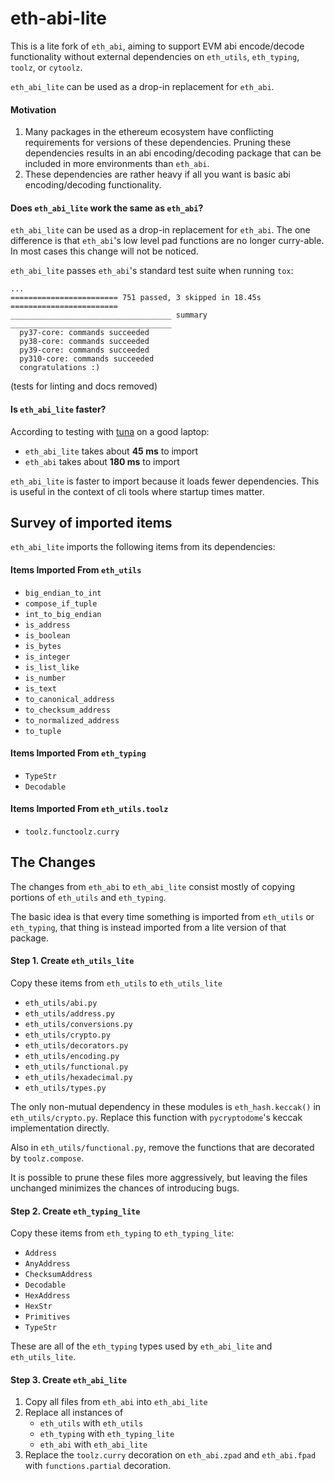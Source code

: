 
# eth-abi-lite

This is a lite fork of `eth_abi`, aiming to support EVM abi encode/decode functionality without external dependencies on `eth_utils`, `eth_typing`, `toolz`, or `cytoolz`.

`eth_abi_lite` can be used as a drop-in replacement for `eth_abi`.

#### Motivation
1) Many packages in the ethereum ecosystem have conflicting requirements for versions of these dependencies. Pruning these dependencies results in an abi encoding/decoding package that can be included in more environments than `eth_abi`.
2) These dependencies are rather heavy if all you want is basic abi encoding/decoding functionality.

#### Does `eth_abi_lite` work the same as `eth_abi`?

`eth_abi_lite` can be used as a drop-in replacement for `eth_abi`. The one difference is that `eth_abi`'s low level pad functions are no longer curry-able. In most cases this change will not be noticed.

`eth_abi_lite` passes `eth_abi`'s standard test suite when running `tox`:

```
...
======================== 751 passed, 3 skipped in 18.45s ========================
____________________________________ summary ____________________________________
  py37-core: commands succeeded                                                  
  py38-core: commands succeeded                                                  
  py39-core: commands succeeded                                                  
  py310-core: commands succeeded                                                 
  congratulations :)                                                             
```

(tests for linting and docs removed)


#### Is `eth_abi_lite` faster?

According to testing with [tuna](https://github.com/nschloe/tuna) on a good laptop:
- `eth_abi_lite` takes about **45 ms** to import
- `eth_abi` takes about **180 ms** to import

`eth_abi_lite` is faster to import because it loads fewer dependencies. This is useful in the context of cli tools where startup times matter.


## Survey of imported items

`eth_abi_lite` imports the following items from its dependencies:

#### Items Imported From `eth_utils`
- `big_endian_to_int`
- `compose_if_tuple`
- `int_to_big_endian`
- `is_address`
- `is_boolean`
- `is_bytes`
- `is_integer`
- `is_list_like`
- `is_number`
- `is_text`
- `to_canonical_address`
- `to_checksum_address`
- `to_normalized_address`
- `to_tuple`

#### Items Imported From `eth_typing`
- `TypeStr`
- `Decodable`

#### Items Imported From `eth_utils.toolz`
- `toolz.functoolz.curry`


## The Changes
The changes from `eth_abi` to `eth_abi_lite` consist mostly of copying portions of `eth_utils` and `eth_typing`.

The basic idea is that every time something is imported from `eth_utils` or `eth_typing`, that thing is instead imported from a lite version of that package.


#### Step 1. Create `eth_utils_lite`

Copy these items from `eth_utils` to `eth_utils_lite`
- `eth_utils/abi.py`
- `eth_utils/address.py`
- `eth_utils/conversions.py`
- `eth_utils/crypto.py`
- `eth_utils/decorators.py`
- `eth_utils/encoding.py`
- `eth_utils/functional.py`
- `eth_utils/hexadecimal.py`
- `eth_utils/types.py`

The only non-mutual dependency in these modules is `eth_hash.keccak()` in `eth_utils/crypto.py`. Replace this function with `pycryptodome`'s keccak implementation directly.

Also in `eth_utils/functional.py`, remove the functions that are decorated by `toolz.compose`.

It is possible to prune these files more aggressively, but leaving the files unchanged minimizes the chances of introducing bugs.

#### Step 2. Create `eth_typing_lite`

Copy these items from `eth_typing` to `eth_typing_lite`:
- `Address`
- `AnyAddress`
- `ChecksumAddress`
- `Decodable`
- `HexAddress`
- `HexStr`
- `Primitives`
- `TypeStr`

These are all of the `eth_typing` types used by `eth_abi_lite` and `eth_utils_lite`.


#### Step 3. Create `eth_abi_lite`

1. Copy all files from `eth_abi` into `eth_abi_lite`
2. Replace all instances of
    - `eth_utils` with `eth_utils`
    - `eth_typing` with `eth_typing_lite`
    - `eth_abi` with `eth_abi_lite`
3. Replace the `toolz.curry` decoration on `eth_abi.zpad` and `eth_abi.fpad` with `functions.partial` decoration.
